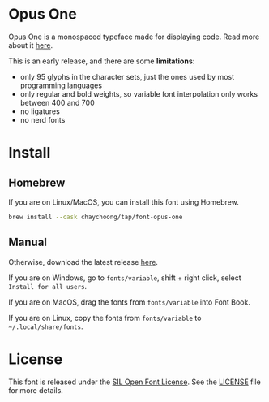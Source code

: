 # Opus One

Opus One is a monospaced typeface made for displaying code. Read more about it [here](https://blog.chay.dev/i-made-a-font).

This is an early release, and there are some **limitations**:
- only 95 glyphs in the character sets, just the ones used by most programming languages
- only regular and bold weights, so variable font interpolation only works between 400 and 700
- no ligatures
- no nerd fonts

# Install

## Homebrew

If you are on Linux/MacOS, you can install this font using Homebrew.

```sh
brew install --cask chaychoong/tap/font-opus-one
```

## Manual

Otherwise, download the latest release [here](https://github.com/chaychoong/opusone/releases/latest).

If you are on Windows, go to `fonts/variable`, shift + right click, select `Install for all users`.

If you are on MacOS, drag the fonts from `fonts/variable` into Font Book.

If you are on Linux, copy the fonts from `fonts/variable` to `~/.local/share/fonts`.

# License

This font is released under the [SIL Open Font License](https://scripts.sil.org/OFL). See the [LICENSE](LICENSE) file for more details.
